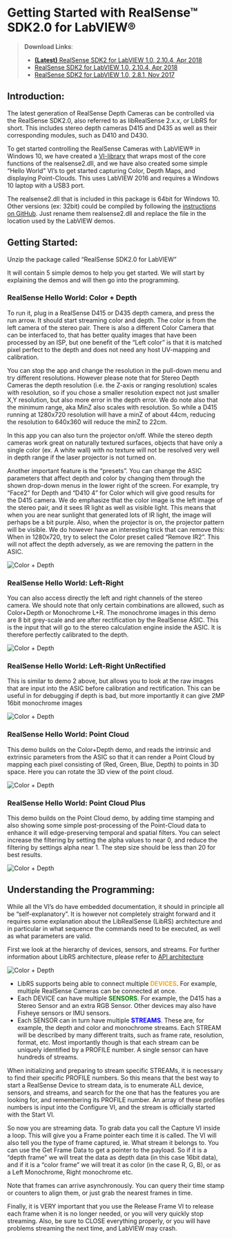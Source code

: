 # Getting Started with RealSense™ SDK2.0 for LabVIEW®

> **Download Links**:
> * [**(Latest)** RealSense SDK2 for LabVIEW 1.0, 2.10.4, Apr 2018](http://realsense-hw-public.s3.amazonaws.com/Releases/RS4xx/Windows/labview_2.11_0.zip)
> * [RealSense SDK2 for LabVIEW 1.0, 2.10.4, Apr 2018](http://realsense-hw-public.s3.amazonaws.com/Releases/RS4xx/Windows/labview_2_10_4.zip)
> * [RealSense SDK2 for LabVIEW 1.0, 2.8.1, Nov 2017](http://realsense-hw-public.s3.amazonaws.com/Releases/RS4xx/Windows/labview_2_8_1.zip)

## Introduction:
The latest generation of RealSense Depth Cameras can be controlled via the RealSense SDK2.0, also referred to as libRealSense 2.x.x, or LibRS for short. This includes stereo depth cameras D415 and D435 as well as their corresponding modules, such as D410 and D430.


To get started controlling the RealSense Cameras with LabVIEW® in Windows 10, we have created a [VI-library](http://realsense-hw-public.s3.amazonaws.com/Releases/RS4xx/Windows/labview_2_8_1.zip) that wraps most of the core functions of the realsense2.dll, and we have also created some simple “Hello World” VI’s to get started capturing Color, Depth Maps, and displaying Point-Clouds.  This uses LabVIEW 2016 and requires a Windows 10 laptop with a USB3 port.   


The realsense2.dll that is included in this package is 64bit for Windows 10. Other versions (ex: 32bit) could be compiled by following the [instructions on GitHub](https://github.com/IntelRealSense/librealsense/blob/master/doc/installation_windows.md).  Just rename them realsense2.dll and replace the file in the location used by the LabVIEW demos.

## Getting Started:
Unzip the package called “RealSense SDK2.0  for LabVIEW”


It will contain 5 simple demos to help you get started. We will start by explaining the demos and will then go into the programming.

### RealSense Hello World: Color + Depth

To run it, plug in a RealSense D415 or D435 depth camera, and press the run arrow. It should start streaming color and depth. The color is from the left camera of the stereo pair. There is also a different Color Camera that can be interfaced to, that has better quality images that have been processed by an ISP, but one benefit of the “Left color” is that it is matched pixel perfect to the depth and does not need any host UV-mapping and calibration. 


You can stop the app and change the resolution in the pull-down menu and try different resolutions. However please note that for Stereo Depth Cameras the depth resolution (i.e. the Z-axis or ranging resolution) scales with resolution, so if you chose a smaller resolution expect not just smaller X,Y resolution, but also more error in the depth error.  We do note also that the minimum range, aka MinZ also scales with resolution. So while a D415 running at 1280x720 resolution will have a minZ of about 44cm, reducing the resolution to 640x360 will reduce the minZ to 22cm.   


In this app you can also turn the projector on/off. While the stereo depth cameras work great on naturally textured surfaces, objects that have only a single color (ex. A white wall) with no texture will not be resolved very well in depth range if the laser projector is not turned on.


Another important feature is the “presets”. You can change the ASIC parameters that affect depth and color by changing them through the shown drop-down menus in the lower right of the screen. For example, try “Face2” for Depth and “D410 4” for Color which will give good results for the D415 camera. We do emphasize that the color image is the left image of the stereo pair, and it sees IR light as well as visible light. This means that when you are near sunlight that generated lots of IR light, the image will perhaps be a bit purple. Also, when the projector is on, the projector pattern will be visible.  We do however have an interesting trick that can remove this: When in 1280x720, try to select the Color preset called “Remove IR2”. This will not affect the depth adversely, as we are removing the pattern in the ASIC.   

![Color + Depth](https://raw.githubusercontent.com/wiki/IntelRealSense/librealsense/res/labview/1.png)

### RealSense Hello World: Left-Right
You can also access directly the left and right channels of the stereo camera. We should note that only certain combinations are allowed, such as Color+Depth or Monochrome L+R. The monochrome images in this demo are 8 bit grey-scale and are after rectification by the RealSense ASIC. This is the input that will go to the stereo calculation engine inside the ASIC. It is therefore perfectly calibrated to the depth.

![Color + Depth](https://raw.githubusercontent.com/wiki/IntelRealSense/librealsense/res/labview/2.png)

### RealSense Hello World: Left-Right UnRectified

This is similar to demo 2 above, but allows you to look at the raw images that are input into the ASIC before calibration and rectification. This can be useful in for debugging if depth is bad, but more importantly it can give 2MP 16bit monochrome images

![Color + Depth](https://raw.githubusercontent.com/wiki/IntelRealSense/librealsense/res/labview/3.png)

### RealSense Hello World: Point Cloud

This demo builds on the Color+Depth demo, and reads the intrinsic and extrinsic parameters from the ASIC so that it can render a Point Cloud by mapping each pixel consisting of (Red, Green, Blue, Depth) to points in 3D space. Here you can rotate the 3D view of the point cloud.

![Color + Depth](https://raw.githubusercontent.com/wiki/IntelRealSense/librealsense/res/labview/4.png)

### RealSense Hello World: Point Cloud Plus

This demo builds on the Point Cloud demo, by adding time stamping and also showing some simple post-processing of the Point-Cloud data to enhance it will edge-preserving temporal and spatial  filters. You can select increase the filtering by setting the alpha values to near 0, and reduce the filtering by settings alpha near 1. The step size should be less than 20 for best results.

![Color + Depth](https://raw.githubusercontent.com/wiki/IntelRealSense/librealsense/res/labview/5.png)

## Understanding the Programming:
While all the VI’s do have embedded documentation, it should in principle all be “self-explanatory”. It is however not completely straight forward and it requires some explanation about the LibRealSense (LibRS) architecture and in particular in what sequence the commands need to be executed, as well as what parameters are valid.

First we look at the hierarchy of devices, sensors, and streams. For further information about LibRS architecture, please refer to [API architecture](https://github.com/IntelRealSense/librealsense/blob/master/doc/api_arch.md)


![Color + Depth](https://raw.githubusercontent.com/wiki/IntelRealSense/librealsense/res/labview/6.png)

* LibRS supports being able to connect multiple <font color="orange">**DEVICES**</font>.  For example, multiple RealSense Cameras can be connected at once.
* Each DEVICE can have multiple <font color="green">**SENSORS**</font>. For example, the D415 has a Stereo Sensor and an extra RGB Sensor. Other devices may also have Fisheye sensors or IMU sensors.
* Each SENSOR can in turn have multiple <font color="blue">**STREAMS**</font>. These are, for example, the depth and color and monochrome streams. Each STREAM will be described by many different traits, such as frame rate, resolution, format, etc. Most importantly though is that each stream can be uniquely identified by a PROFILE number.  A single sensor can have hundreds of streams.


When initializing and preparing to stream specific STREAMs, it is necessary to find their specific PROFILE numbers.  So this means that the best way to start a RealSense Device to stream data, is to enumerate ALL device, sensors, and streams, and search for the one that has the features you are looking for, and remembering its PROFILE number. An array of these profiles numbers is input into the Configure VI, and the stream is officially started with the Start VI.


So now you are streaming data. To grab data you call the Capture VI inside a loop. This will give you a Frame pointer each time it is called. The VI will also tell you the type of frame captured, ie. What stream it belongs to. You can use the Get Frame Data to get a pointer to the payload.  So if it is a “depth frame” we will treat the data as depth data (in this case 16bit data), and if it is a “color frame” we will treat it as color (in the case R, G, B), or as a Left Monochrome, Right monochrome etc.    


Note that frames can arrive asynchronously. You can query their time stamp or counters to align them, or just grab the nearest frames in time.     


Finally, it is VERY important that you use the Release Frame VI to release each frame when it is no longer needed, or you will very quickly stop streaming. Also, be sure to CLOSE everything properly, or you will have problems streaming the next time, and LabVIEW may crash.   
